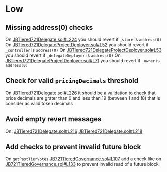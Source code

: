 # Low


## Missing address(0) checks

On [JBTiered721Delegate.sol#L224](https://github.com/jbx-protocol/juice-nft-rewards/blob/f9893b1497098241dd3a664956d8016ff0d0efd0/contracts/JBTiered721Delegate.sol#L224) you should revert if `_store` is `address(0)`
On [JBTiered721DelegateProjectDeployer.sol#L52](https://github.com/jbx-protocol/juice-nft-rewards/blob/f9893b1497098241dd3a664956d8016ff0d0efd0/contracts/JBTiered721DelegateProjectDeployer.sol#L52) you should revert if `_controller` is `address(0)`
On [JBTiered721DelegateProjectDeployer.sol#L53](https://github.com/jbx-protocol/juice-nft-rewards/blob/f9893b1497098241dd3a664956d8016ff0d0efd0/contracts/JBTiered721DelegateProjectDeployer.sol#L53) you should revert if `_delegateDeployer` is `address(0)`
On [JBTiered721DelegateProjectDeployer.sol#L71](https://github.com/jbx-protocol/juice-nft-rewards/blob/f9893b1/contracts/JBTiered721DelegateProjectDeployer.sol#L71)  you should revert if `_owner` is `address(0)`


## Check for valid `pricingDecimals` threshold
On [JBTiered721Delegate.sol#L226](https://github.com/jbx-protocol/juice-nft-rewards/blob/f9893b1497098241dd3a664956d8016ff0d0efd0/contracts/JBTiered721Delegate.sol#L226) it should be a validation to check that price decimals are grater than 0 and less than 19 (between 1 and 18) that is consider as valid token decimals


## Avoid empty revert messages
On:
[JBTiered721Delegate.sol#L216](https://github.com/jbx-protocol/juice-nft-rewards/blob/f9893b1497098241dd3a664956d8016ff0d0efd0/contracts/JBTiered721Delegate.sol#L216)
[JBTiered721Delegate.sol#L218](https://github.com/jbx-protocol/juice-nft-rewards/blob/f9893b1497098241dd3a664956d8016ff0d0efd0/contracts/JBTiered721Delegate.sol#L218)


## Add checks to prevent invalid future block
On `getPastTierVotes` [JB721TieredGovernance.sol#L107](https://github.com/jbx-protocol/juice-nft-rewards/blob/f9893b1497098241dd3a664956d8016ff0d0efd0/contracts/JB721TieredGovernance.sol#L107) add a check like on [JB721TieredGovernance.sol#L133](https://github.com/jbx-protocol/juice-nft-rewards/blob/f9893b1497098241dd3a664956d8016ff0d0efd0/contracts/JB721TieredGovernance.sol#L133) to prevent invalid read of a future block